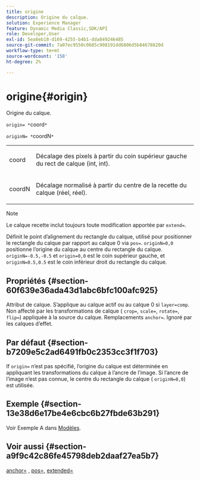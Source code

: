```yaml
---
title: origine
description: Origine du calque.
solution: Experience Manager
feature: Dynamic Media Classic,SDK/API
role: Developer,User
exl-id: 5ea8eb18-d169-4255-b4b1-dda849246485
source-git-commit: 7a07ec9550c0685c908191dd6806d5b84678820d
workflow-type: tm+mt
source-wordcount: '158'
ht-degree: 2%

---
```


# origine{#origin}

Origine du calque.

`origin= *`coord`*`

`originN= *`coordN`*`

<table id="simpletable_A270FD92B1E841FE81F5AB300351FE01"> 
 <tr class="strow"> 
  <td class="stentry"> <p><span class="varname"> coord</span> </p></td> 
  <td class="stentry"> <p>Décalage des pixels à partir du coin supérieur gauche du rect de calque (int, int). </p></td> 
 </tr> 
 <tr class="strow"> 
  <td class="stentry"> <p><span class="varname"> coordN</span> </p></td> 
  <td class="stentry"> <p>Décalage normalisé à partir du centre de la recette du calque (réel, réel). </p></td> 
 </tr> 
</table>

>[!NOTE]
>
>Le calque recette inclut toujours toute modification apportée par `extend=`.

Définit le point d’alignement du rectangle du calque, utilisé pour positionner le rectangle du calque par rapport au calque 0 via `pos=`. `originN=0,0` positionne l’origine du calque au centre du rectangle du calque. `originN=-0.5,-0.5` et `origin=0,0` est le coin supérieur gauche, et `originN=0.5,0.5` est le coin inférieur droit du rectangle du calque.

## Propriétés {#section-60f639e36ada43d1abc6bfc100afc925}

Attribut de calque. S’applique au calque actif ou au calque 0 si `layer=comp`. Non affecté par les transformations de calque ( `crop=`, `scale=`, `rotate=`, `flip=`) appliquée à la source du calque. Remplacements `anchor=`. Ignoré par les calques d’effet.

## Par défaut {#section-b7209e5c2ad6491fb0c2353cc3f1f703}

If `origin=` n’est pas spécifié, l’origine du calque est déterminée en appliquant les transformations du calque à l’ancre de l’image. Si l’ancre de l’image n’est pas connue, le centre du rectangle du calque ( `originN=0,0`) est utilisée.

## Exemple {#section-13e38d6e17be4e6cbc6b27fbde63b291}

Voir Exemple A dans [Modèles](../../../../../is-api/http-ref/image-serving-api-ref/c-http-protocol-reference/c-templates/c-templates.md#concept-3cd2d2adae0e41b2979b9640244d4d3e).

## Voir aussi {#section-a9f9c42c86fe45798deb2daaf27ea5b7}

[anchor=](../../../../../is-api/http-ref/image-serving-api-ref/c-http-protocol-reference/c-command-reference/r-anchor.md#reference-6661e548ab284b82828d8d94c8ddeb7c) , [pos=](../../../../../is-api/http-ref/image-serving-api-ref/c-http-protocol-reference/c-command-reference/r-pos.md#reference-65de948f4b404f1182b22119ca332143), [extended=](../../../../../is-api/http-ref/image-serving-api-ref/c-http-protocol-reference/c-command-reference/r-extend.md#reference-7e9156beb285459d830e2d56782a74ac)
